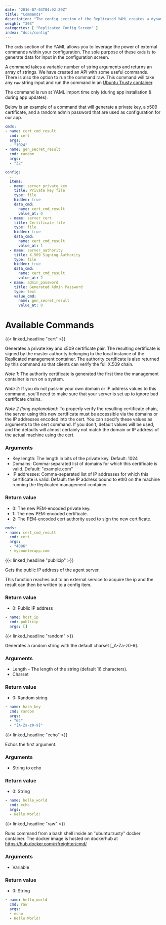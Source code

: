 ```yaml
---
date: "2016-07-03T04:02:20Z"
title: "Commands"
description: "The config section of the Replicated YAML creates a dynamic settings page that customers can use to configure their instance."
weight: "303"
categories: [ "Replicated Config Screen" ]
index: "docs/config"
---
```


The `cmds` section of the YAML allows you to leverage the power of external commands within your configuration. The sole purpose of these `cmds` is to generate data for input in the configuration screen.

A command takes a variable number of string arguments and returns an array of strings. We have created an API with some useful commands. There is also the option to run the command raw. This command will take any `raw` string input and run the command in an [Ubuntu Trusty container](https://hub.docker.com/r/replicated/cmd/).

The command is run at YAML import time only (during app installation & during app updates).

Below is an example of a command that will generate a private key, a x509 certificate, and a random admin password that are used as configuration for our app.

```yaml
cmds:
- name: cert_cmd_result
  cmd: cert
  args:
  - "1024"
- name: gen_secret_result
  cmd: random
  args:
  - "32"
```

```yaml
config:
  ...
  items:
  - name: server_private_key
    title: Private key file
    type: file
    hidden: true
    data_cmd:
      name: cert_cmd_result
      value_at: 0
  - name: server_cert
    title: Certificate file
    type: file
    hidden: true
    data_cmd:
      name: cert_cmd_result
      value_at: 1
  - name: server_authority
    title: X.509 Signing Authority
    type: file
    hidden: true
    data_cmd:
      name: cert_cmd_result
      value_at: 2
  - name: admin_password
    title: Generated Admin Password
    type: text
    value_cmd:
      name: gen_secret_result
      value_at: 0
```

# Available Commands
{{< linked_headline "cert" >}}

Generates a private key and x509 certificate pair. The resulting certificate is signed by the master authority belonging to the local instance of the Replicated management container. The authority certificate is also returned by this command so that clients can verify the full X.509 chain.

*Note 1*: The authority certificate is generated the first time the management container is run on a system.

*Note 2*: If you do not pass-in your own domain or IP address values to this command, you'll need to make sure that your server is set up to ignore bad certificate chains.

*Note 2 (long explanation)*: To properly verify the resulting certificate chain, the server using this new certificate must be accessible via the domains or the IP addresses encoded into the cert. You can specify these values as arguments to the cert command. If you don't, default values will be used, and the defaults will almost certainly not match the domain or IP address of the actual machine using the cert.

### Arguments
- Key length: The length in bits of the private key. Default: 1024
- Domains: Comma-separated list of domains for which this certificate is valid. Default: "example.com"
- IP addresses: Comma-separated list of IP addresses for which this certificate is valid. Default: the IP address bound to eth0 on the machine running the Replicated management container.

### Return value
- 0: The new PEM-encoded private key.
- 1: The new PEM-encoded certificate.
- 2: The PEM-encoded cert authority used to sign the new certificate.

```yaml
cmds:
- name: cert_cmd_result
  cmd: cert
  args:
  - "4096"
  - mycounterapp.com
```

{{< linked_headline "publicip" >}}

Gets the public IP address of the agent server.

This function reaches out to an external service to acquire the ip and the result can then be written to a config item.

### Return value
- 0: Public IP address

```yaml
- name: host_ip
  cmd: publicip
  args: []
```

{{< linked_headline "random" >}}

Generates a random string with the default charset [_A-Za-z0-9].

### Arguments
- Length - The length of the string (default 16 characters).
- Charset

### Return value
- 0: Random string

```yaml
- name: hash_key
  cmd: random
  args:
  - "64"
  - "[A-Za-z0-9]"
```

{{< linked_headline "echo" >}}

Echos the first argument.

### Arguments
- String to echo

### Return value
- 0: String

```yaml
- name: hello_world
  cmd: echo
  args:
  - Hello World!
```

{{< linked_headline "raw" >}}

Runs command from a bash shell inside an "ubuntu:trusty" docker container. The docker image is hosted on dockerhub at https://hub.docker.com/r/freighter/cmd/

### Arguments
- Variable

### Return value
- 0: String

```yaml
- name: hello_world
  cmd: raw
  args:
  - echo
  - Hello World!
```
